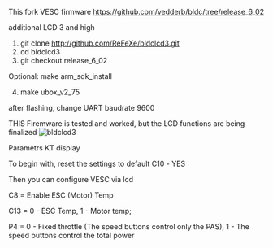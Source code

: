 This fork VESC firmware
https://github.com/vedderb/bldc/tree/release_6_02

additional LCD 3 and high


1. git clone http://github.com/ReFeXe/bldclcd3.git
2. cd bldclcd3
3. git checkout release_6_02

Optional: make arm_sdk_install

4. make ubox_v2_75 



after flashing, change UART baudrate 9600



THIS Firemware is tested and worked, but the LCD functions are being finalized
![bldclcd3](https://user-images.githubusercontent.com/129334095/229014217-7b9d9bf6-c86d-4702-b157-ef4f8fd96065.jpg)



Parametrs KT display 

To begin with, reset the settings to default
С10 - YES

Then you can configure VESC via lcd

C8 = Enable ESC (Motor) Temp

C13 = 0 - ESC Temp, 1 - Motor temp;


P4 = 0 - Fixed throttle (The speed buttons control only the PAS),  1 - The speed buttons control the total power

